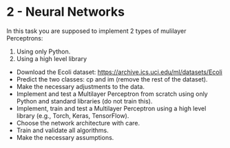 # 2 - Neural Networks

In this task you are supposed to implement 2 types of mulilayer Perceptrons: 
1. Using only Python. 
2. Using a high level library

- Download the Ecoli dataset: https://archive.ics.uci.edu/ml/datasets/Ecoli 
- Predict the two classes: cp and im (remove the rest of the dataset).
- Make the necessary adjustments to the data.
- Implement and test a Multilayer Perceptron from scratch using only Python and standard libraries (do not train this).
- Implement, train and test a Multilayer Perceptron using a high level library (e.g., Torch, Keras, TensorFlow).
- Choose the network architecture with care.
- Train and validate all algorithms.
- Make the necessary assumptions.

